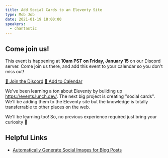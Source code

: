 ```yaml
---
title: Add Social Cards to an Eleventy Site
type: Mob Job
date: 2021-01-19 18:00:00
speakers:
  - chantastic
---
```


<aside id="call-to-action" aria-labelledby="call-to-action-heading">
	<h2 id="call-to-action-heading">Come join us!</h2>
	<p>This event is happening at <strong>10am PST on Friday, January 15</strong> on our Discord server. Come join us there, and add this event to your calendar so you don't miss out!</p>
	<div class="cta-links">
		<a aria-label="Join the Discord" href="https://discord.gg/dx7ZWCy">👋 Join the Discord</a>
		<a aria-label="Add to Calendar" href="http://www.google.com/calendar/event?action=TEMPLATE&dates=20210115T180000Z%2F20210115T190000Z&text=Add%20Social%20Cards%20to%20Eleventy%20Site&location=https%3A%2F%2Fdiscord.com%2Finvite%2Fq9ZdBgP&details=Hey%20friends%2C%0AWe've%20been%20learning%20a%20ton%20about%20Eleventy%20by%20building%20up%20https%3A%2F%2Fevents.lunch.dev%2F%0A%0AThe%20next%20big%20project%20is%20creating%20%22social%20cards%22.%0AWe'll%20be%20adding%20them%20to%20the%20Eleventy%20site%20but%20the%20knowledge%20is%20transferrable%20to%20other%20places%20on%20the%20web.%0A%0AWe'll%20be%20learning%20too!%0ASo%2C%20no%20previous%20experience%20required%20just%20bring%20your%20curiosity.">📅 Add to Calendar</a>
	</div>
</aside>

We've been learning a ton about Eleventy by building up https://events.lunch.dev/.
The next big project is creating "social cards".
We'll be adding them to the Eleventy site but the knowledge is totally transferrable to other places on the web.

We'll be learning too! So, no previous experience required just bring your curiosity :partying_face:

## Helpful Links

- [Automatically Generate Social Images for Blog Posts](https://www.learnwithjason.dev/blog/auto-generate-social-image/)
